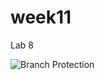 # week11
Lab 8

![Branch Protection](https://github.com/msparmar4/week11/tree/prod/.github/workflows/Branch%20Protection/badge.svg)
